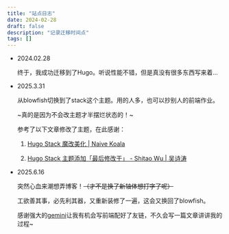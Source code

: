 ```yaml
---
title: "站点日志"
date: 2024-02-28
draft: false
description: "记录迁移时间点"
tags: []
---
```

- 2024.02.28 

    终于，我成功迁移到了Hugo。听说性能不错，但是真没有很多东西写来着...

- 2025.3.31 

    从blowfish切换到了stack这个主题。用的人多，也可以抄别人的前端作业。

    ~真的是因为不会改主题才半摆烂状态的！~

    参考了以下文章修改了主题，在此感谢：

    1. [Hugo Stack 魔改美化 | Naive Koala](https://www.xalaok.top/post/stack-modify/)

    2. [Hugo Stack 主题添加「最后修改于」 - Shitao Wu | 吴诗涛](https://shitao5.org/posts/hugo-stack/)

- 2025.6.16

    突然心血来潮想弄博客！~~（才不是换了新轴体想打字了呢）~~

    工欲善其事，必先利其器，又重新装修了一遍，这会又换回了blowfish。

    感谢强大的[gemini](https://aistudio.google.com)让我有机会写前端配好了友链，不久会写一篇文章讲讲我的过程~